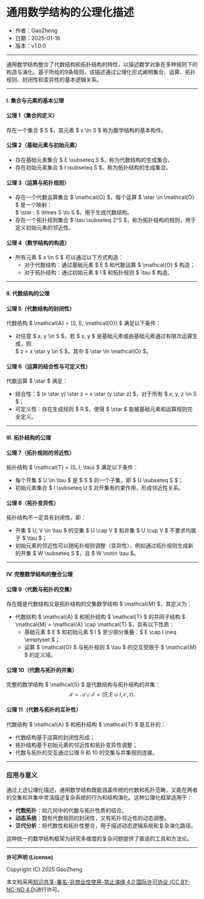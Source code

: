# **通用数学结构的公理化描述**

- 作者：GaoZheng
- 日期：2025-01-16
- 版本：v1.0.0

---

通用数学结构整合了代数结构和拓扑结构的特性，以描述数学对象在多种规则下的构造与演化。基于所给的9条规则，该描述通过公理化形式阐明集合、运算、拓扑规则、封闭性和变异性的基本逻辑关系。

---

#### **I. 集合与元素的基本公理**

#### **公理 1（集合的定义）**  
存在一个集合 $ S $，其元素 $ x \in S $ 称为数学结构的基本构件。

#### **公理 2（基础元素与初始元素）**  
- 存在基础元素集合 $ E \subseteq S $，称为代数结构的生成集合。
- 存在初始元素集合 $ I \subseteq S $，称为拓扑结构的生成集合。

#### **公理 3（运算与拓扑规则）**  
- 存在一个代数运算集合 $ \mathcal{O} $，每个运算 $ \star \in \mathcal{O} $ 是一个映射：  
  $ \star : S \times S \to S $，用于生成代数结构。
- 存在一个拓扑规则集合 $ \tau \subseteq 2^S $，称为拓扑结构的规则，用于定义初始元素的邻近性。

#### **公理 4（数学结构的构造）**  
- 所有元素 $ x \in S $ 可以通过以下方式构造：  
  - 对于代数结构：通过基础元素 $ E $ 和代数运算 $ \mathcal{O} $ 构造；  
  - 对于拓扑结构：通过初始元素 $ I $ 和拓扑规则 $ \tau $ 构造。

---

#### **II. 代数结构的公理**

#### **公理 5（代数结构的封闭性）**  
代数结构 $ \mathcal{A} = (S, E, \mathcal{O}) $ 满足以下条件：
- 对任意 $ x, y \in S $，若 $ x, y $ 是基础元素或由基础元素通过有限次运算生成，则  
  $ z = x \star y \in S $，其中 $ \star \in \mathcal{O} $。

#### **公理 6（运算的结合性与可定义性）**  
代数运算 $ \star $ 满足：
- 结合性：$ (x \star y) \star z = x \star (y \star z) $，对于所有 $ x, y, z \in S $；
- 可定义性：存在生成规则 $ R $，使得 $ \star $ 能被基础元素和运算规则完全定义。

---

#### **III. 拓扑结构的公理**

#### **公理 7（拓扑规则的邻近性）**  
拓扑结构 $ \mathcal{T} = (S, I, \tau) $ 满足以下条件：
- 每个开集 $ U \in \tau $ 是 $ S $ 的一个子集，即 $ U \subseteq S $；
- 初始元素集合 $ I \subseteq U $ 对开集有约束作用，形成邻近性关系。

#### **公理 8（拓扑变异性）**  
拓扑结构不一定具有封闭性，即：
- 开集 $ U, V \in \tau $ 的交集 $ U \cap V $ 和并集 $ U \cup V $ 不要求均属于 $ \tau $；
- 初始元素的邻近性可以随拓扑规则调整（变异性），例如通过拓扑规则生成新的开集 $ W \subseteq S $，且 $ W \notin \tau $。

---

#### **IV. 完整数学结构的整合公理**

#### **公理 9（代数与拓扑的交集）**  
存在既是代数结构又是拓扑结构的交集数学结构 $ \mathcal{M} $，其定义为：  
- 代数结构 $ \mathcal{A} $ 和拓扑结构 $ \mathcal{T} $ 的共同子结构 $ \mathcal{M} = \mathcal{A} \cap \mathcal{T} $，具有以下性质：  
  - 基础元素 $ E $ 和初始元素 $ I $ 至少部分重叠：$ E \cap I \neq \emptyset $；
  - 运算 $ \mathcal{O} $ 与拓扑规则 $ \tau $ 的交互受限于 $ \mathcal{M} $ 的定义域。

#### **公理 10（代数与拓扑的并集）**  
完整的数学结构 $ \mathcal{S} $ 是代数结构与拓扑结构的并集：
$$ \mathcal{S} = \mathcal{A} \cup \mathcal{T} = (S, E \cup I, \mathcal{O}, \tau). $$

#### **公理 11（代数与拓扑的互补性）**  
代数结构 $ \mathcal{A} $ 和拓扑结构 $ \mathcal{T} $ 是互补的：
- 代数结构基于运算的封闭性形成；
- 拓扑结构基于初始元素的邻近性和拓扑变异性调整；
- 代数与拓扑的交互通过公理 9 和 10 的交集与并集规则连接。

---

### 应用与意义

通过上述公理化描述，通用数学结构既能涵盖传统的代数和拓扑范畴，又能在两者的交集和并集中灵活描述复杂系统的行为和结构演化。这种公理化框架适用于：
- **代数拓扑**：如几何中的代数与拓扑性质的结合。
- **动态系统**：既有代数规则的封闭性，又有拓扑邻近性的动态调整。
- **泛代分析**：将代数性和拓扑性整合，用于描述动态逻辑系统和复杂演化路径。

这种统一的数学结构框架为研究多维度的复杂问题提供了普适的工具和方法论。

---

**许可声明 (License)**

Copyright (C) 2025 GaoZheng 

本文档采用[知识共享-署名-非商业性使用-禁止演绎 4.0 国际许可协议 (CC BY-NC-ND 4.0)](https://creativecommons.org/licenses/by-nc-nd/4.0/deed.zh-Hans)进行许可。
